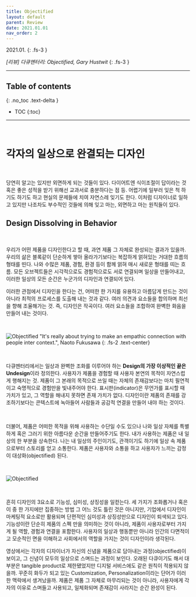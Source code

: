 ```yaml
---
title: Objectified
layout: default
parent: Review
date: 2021.01.01
nav_order: 2
---
```


2021.01.
{: .fs-3 }

_[리뷰] 다큐멘터리: Objectified, Gary Hustwit_
{: .fs-3 }

---

## Table of contents
{: .no_toc .text-delta }

- TOC
{:toc}


---

<br/>

# 각자의 일상으로 완결되는 디자인

<br/>

당연히 알고는 있지만 외면하게 되는 것들이 있다. 다이어트엔 식이조절이 답이라는 것 혹은 좋은 성적을 받기 위해선 교과서로 충분하다는 점 등. 어렵기에 일부러 잊은 척 하기도 하기도 하고 현실의 문제들에 치여 자연스레 잊기도 한다. 이처럼 디자이너로 일하고 있지만 나조차도 부수적인 것들에 의해 잊고 마는, 외면하고 마는 원칙들이 있다.

## Design Dissolving in Behavior

<br/>

우리가 어떤 제품을 디자인한다고 할 때, 과연 제품 그 자체로 완성되는 결과가 있을까. 우리의 삶은 블록같이 단순하게 쌓아 올라가기보다는 복잡하게 얽혀있는 거대한 흐름의 형태를 띤다. 나와 수많은 제품, 경험, 환경 등이 함께 얽혀 매시 새로운 형태를 띠는 흐름. 모든 오브젝트들은 시각적으로도 경험적으로도 서로 연결되며 일상을 만들어내고, 이러한 일상의 모든 순간은 누군가의 디자인과 연결되어 있다.

이러한 관점에서 디자인을 한다는 건, 어떠한 한 가지를 유용하고 아름답게 만드는 것이 아니라 최적의 프로세스를 도출해 내는 것과 같다. 여러 의견과 요소들을 합의하며 최선을 향해 조율해가는 것. 즉, 디자인은 작곡이다. 여러 요소들을 조합하여 완벽한 화음을 만들어 내는 것이다.

<br/>

![Objectified](../../assets/images/objectified1.png)
"It's really about trying to make an empathic connection with people inter context.", Naoto Fukusawa
{: .fs-2 .text-center}

<br/>

다큐멘터리에서는 일상과 완벽한 조화를 이루어야 하는 **Design의 가장 이상적인 끝은 Undesign**이라 정의한다. 사용자가 제품을 경험할 때 사용자 본연의 목적이 자연스럽게 행해지는 것. 제품이 그 본래의 목적으로 쓰일 때는 자체의 존재감보다는 마치 필연적이고 숙명적으로 경험만을 빛내주어야 한다. 표시판(indicator)은 무언가를 표시할 때 가치가 있고, 그 역할을 해내지 못하면 존재 가치가 없다. 디자인이란 제품의 존재를 강조하기보다는 콘텍스트에 녹아들어 사람들과 공감적 연결을 만들어 내야 하는 것이다.

<br/>

더불어, 제품은 어떠한 목적을 위해 사용하는 수단일 수도 있으나 나와 일상 자체를 특별하게 혹은 그러기 위한 아름다운 순간을 만들어주기도 한다. 내가 사용하는 제품은 내 일상의 한 부분을 상속한다. 나는 내 일상의 주인이기도, 관객이기도 하기에 일상 속 제품으로부터 스토리를 얻고 소통한다. 제품은 사용자와 소통을 하고 사용자가 느끼는 감정이 대상화(objectified) 된다. 

<br/>

![Objectified](../../assets/images/objectified2.png)

<br/>

흔히 디자인의 3요소로 기능성, 심미성, 상징성을 일컫는다. 세 가지가 조화롭거나 혹은 이 중 한 가지에만 집중하는 방법 그 어느 것도 틀린 것은 아니지만, 기업에서 디자인이 마케팅적 요소로만 활용되며 단편적인 심미성과 상징성만으로 디자인이 퇴색되고 있다. 기능성이란 단순히 제품의 스펙 만을 의미하는 것이 아니라, 제품이 사용자로부터 가지게 될 역할, 경험과 연결을 포함한다. 사용자의 일상과 행동뿐만 아니라 인간의 다면적이고 모순적인 면을 이해하고 사회에서의 역할을 가지는 것이 디자인이라 생각된다.

영상에서는 각자의 디자이너가 자신의 신념을 제품으로 담아내는 과정(objectified)이 보이고, 그 신념이 모두의 일상으로 스며드는 과정이 보인다. 오래된 다큐이기도 해서 대부분은 tangible product로 제한됐었지만 디지털 서비스에도 같은 원칙이 적용되지 않을까. 꾸준히 화두가 되고 있는 Customization, Personalization이라는 단어가 이러한 맥락에서 생겨났을까. 제품은 제품 그 자체로 마무리되는 것이 아니라, 사용자에게 각자의 이유로 스며들고 사용되고, 일체화되며 존재감이 사라지는 순간 완성이 된다.

<br/>
<br/>
<br/>
<br/>
